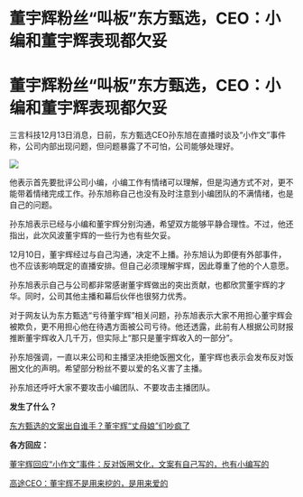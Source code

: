 # 董宇辉粉丝“叫板”东方甄选，CEO：小编和董宇辉表现都欠妥

# 董宇辉粉丝“叫板”东方甄选，CEO：小编和董宇辉表现都欠妥

三言科技12月13日消息，日前，东方甄选CEO孙东旭在直播时谈及“小作文”事件称，公司内部出现问题，但问题暴露了不可怕，公司能够处理好。

![](https://inews.gtimg.com/news_bt/OLUEbwcsSkkq8rWmh6L3UCTkMs366m9ovGnWBJm4wKQTsAA/1000)

他表示首先要批评公司小编，小编工作有情绪可以理解，但是沟通方式不对，更不能带着情绪完成工作。孙东旭称自己也没有及时注意到小编团队的不满情绪，也是自己的问题。

孙东旭表示已经与小编和董宇辉分别沟通，希望双方能够平静合理性。不过，他还指出，此次风波董宇辉的一些行为也有些欠妥。

12月10日，董宇辉经过与自己沟通，决定不上播。孙东旭认为即便有外部事件，也不应该影响既定的直播安排。但自己必须理解宇辉，因此尊重了他的个人意愿。

孙东旭表示自己与公司都非常感谢董宇辉做出的突出贡献，也都欣赏董宇辉的才华。同时，公司其他主播和幕后伙伴也很努力优秀。

对于网友认为东方甄选“亏待董宇辉”相关问题，孙东旭表示大家不用担心董宇辉会被欺负，更不用担心他在待遇方面被公司亏待。他还透露，此前有人根据公司财报推断董宇辉收入几千万，但实际上“那只是董宇辉收入的一部分”。

孙东旭强调，一直以来公司和主播坚决拒绝饭圈文化，董宇辉也表示会发布反对饭圈文化的声明。希望部分粉丝不要以爱的名义害了主播。

孙东旭还呼吁大家不要攻击小编团队、不要攻击主播团队。

**发生了什么？**

[东方甄选的文案出自谁手？董宇辉“丈母娘”们吵疯了](https://news.qq.com/rain/a/20231211A09WZM00)

**各方回应：**

[董宇辉回应“小作文”事件：反对饭圈文化，文案有自己写的，也有小编写的
](https://news.qq.com/rain/a/20231213A013IS00)

[高途CEO：董宇辉不是用来挖的，是用来爱的 ](https://news.qq.com/rain/a/20231213A00YE700)

